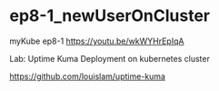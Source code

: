 # ep8-1_newUserOnCluster
myKube ep8-1
https://youtu.be/wkWYHrEpIqA

Lab: Uptime Kuma Deployment on kubernetes cluster

https://github.com/louislam/uptime-kuma
